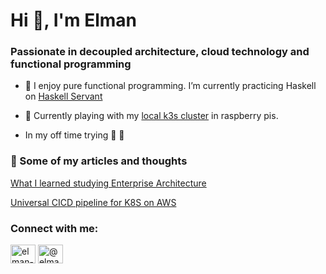 # Hi 👋, I'm Elman 
### Passionate in decoupled architecture, cloud technology and functional programming
- 🔭 I enjoy pure functional programming. I’m currently practicing Haskell on [Haskell Servant](https://github.com/hasael/servant-play)

- 🌱 Currently playing with my [local k3s cluster](https://github.com/hasael/local-k3s) in raspberry pis.

- In my off time trying 🏹 🎾


### 💬 Some of my articles and thoughts
 
[What I learned studying Enterprise Architecture](https://medium.com/swlh/what-i-learned-studying-enterprise-architecture-cafbde9e6dc2)

[Universal CICD pipeline for K8S on AWS](https://medium.com/swlh/universal-cicd-pipeline-on-aws-and-k8s-7b4129fac5d4)

 ### Connect with me:
<p align="left">
<a href="https://linkedin.com/in/elman-hasa" target="blank"><img align="center" src="https://cdn.jsdelivr.net/npm/simple-icons@3.0.1/icons/linkedin.svg" alt="elman-hasa" height="30" width="40" /></a>
<a href="https://medium.com/@elmanhasa" target="blank"><img align="center" src="https://cdn.jsdelivr.net/npm/simple-icons@3.1.0/icons/medium.svg" alt="@elmanhasa" height="30" width="40" /></a>
</p>
